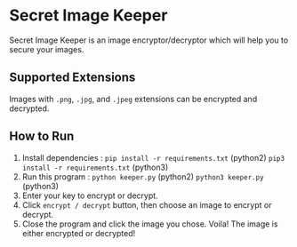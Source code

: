 # Secret Image Keeper

Secret Image Keeper is an image encryptor/decryptor which will help you to secure your images.

## Supported Extensions
Images with `.png`, `.jpg`, and `.jpeg` extensions can be encrypted and decrypted.

## How to Run

1. Install dependencies :
`pip install -r requirements.txt` (python2)
`pip3 install -r requirements.txt` (python3) 
2. Run this program :
`python keeper.py` (python2)
`python3 keeper.py` (python3)
3. Enter your key to encrypt or decrypt.
4. Click `encrypt / decrypt` button, then choose an image to encrypt or decrypt.
5. Close the program and click the image you chose. Voila! The image is either encrypted or decrypted!
